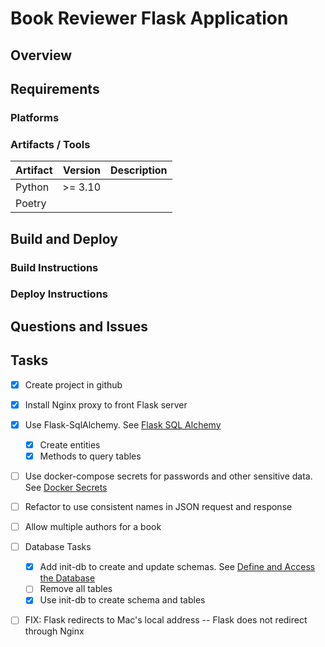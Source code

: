 # Book Reviewer Flask Application
## Overview

## Requirements
### Platforms
### Artifacts / Tools
| Artifact |  Version | Description |
|:---------|---------:|:------------|
| Python   | \>= 3.10 |             |
| Poetry   |          |             |

## Build and Deploy
### Build Instructions
### Deploy Instructions
## Questions and Issues
## Tasks
- [x] Create project in github
- [x] Install Nginx proxy to front Flask server
- [x] Use Flask-SqlAlchemy. See [Flask SQL Alchemy](https://flask-sqlalchemy.palletsprojects.com/en/3.1.x/)
  - [x] Create entities
  - [x] Methods to query tables
- [ ] Use docker-compose secrets for passwords and other sensitive data. See [Docker Secrets](https://docs.docker.com/compose/use-secrets/)
- [ ] Refactor to use consistent names in JSON request and response
- [ ] Allow multiple authors for a book
- [ ] Database Tasks
  - [x] Add init-db to create and update schemas. See [Define and Access the Database](https://flask.palletsprojects.com/en/2.3.x/tutorial/database/)
  - [ ] Remove all tables
  - [x] Use init-db to create schema and tables
- [ ] FIX: Flask redirects to Mac's local address -- Flask does not redirect through Nginx

